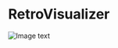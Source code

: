 # RetroVisualizer
![Image text](https://raw.github.com/Lexaria/repositpry/master/RetroVisualizer/final.png)
